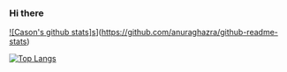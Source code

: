 ### Hi there

<!--**yang-lin94/yang-lin94** is a ✨ _special_ ✨ repository because its `README.md` (this file) appears on your GitHub profile.-->

[![Cason's github stats]s](https://github-readme-stats.vercel.app/api?username=yang-lin94&show_icons=true&theme=dracula)](https://github.com/anuraghazra/github-readme-stats)

[![Top Langs](https://github-readme-stats.vercel.app/api/top-langs/?username=yang-lin94&layout=compact)](https://github.com/anuraghazra/github-readme-stats)
